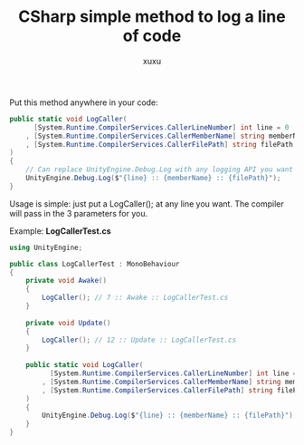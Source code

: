 ﻿---
title: CSharp simple method to log a line of code
categories:
  - Sharing
  - CSharp
description: CSharp, Simple method to log a line of code
author: xuxu
tags: [Sharing, CSharp]
type: Document
---

Put this method anywhere in your code: 

```csharp
public static void LogCaller(
      [System.Runtime.CompilerServices.CallerLineNumber] int line = 0
    , [System.Runtime.CompilerServices.CallerMemberName] string memberName = ""
    , [System.Runtime.CompilerServices.CallerFilePath] string filePath = ""
)
{
    // Can replace UnityEngine.Debug.Log with any logging API you want
    UnityEngine.Debug.Log($"{line} :: {memberName} :: {filePath}");
}
```

Usage is simple: just put a LogCaller(); at any line you want. The compiler will pass in the 3 parameters for you.

Example: **LogCallerTest.cs**

```csharp
using UnityEngine;

public class LogCallerTest : MonoBehaviour
{
    private void Awake()
    {
        LogCaller(); // 7 :: Awake :: LogCallerTest.cs
    }
    
    private void Update()
    {
        LogCaller(); // 12 :: Update :: LogCallerTest.cs
    }
    
    public static void LogCaller(
          [System.Runtime.CompilerServices.CallerLineNumber] int line = 0
        , [System.Runtime.CompilerServices.CallerMemberName] string memberName = ""
        , [System.Runtime.CompilerServices.CallerFilePath] string filePath = ""
    )
    {
        UnityEngine.Debug.Log($"{line} :: {memberName} :: {filePath}");
    }
}
```